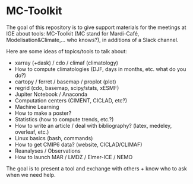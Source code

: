 # MC-Toolkit
The goal of this repository is to give support materials for the meetings at IGE about tools: MC-Toolkit (MC stand for Mardi-Café, Modelisation&Climate,... who knows?), in additions of a Slack channel. 

Here are some ideas of topics/tools to talk about:
- xarray (+dask) / cdo / climaf (climatology)
- How to compute climatologies (DJF, days in months, etc. what do you do?)
- cartopy / ferret / basemap / proplot (plot)
- regrid (cdo, basemap, scipy/stats, xESMF)
- Jupiter Notebook / Anaconda
- Computation centers (CIMENT, CICLAD, etc?)
- Machine Learning
- How to make a poster?
- Statistics (how to compute trends, etc.?) 
- How to write an article / deal with bibliography? (latex, medeley, overleaf, etc.)
- Linux basics (bash, commands)
- How to get CMIP6 data? (website, CICLAD/CLIMAF)
- Reanalyses / Observations 
- How to launch MAR / LMDZ / Elmer-ICE / NEMO
  
The goal is to present a tool and exchange with others + know who to ask when we need help.
